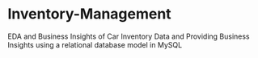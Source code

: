 # Inventory-Management
EDA and Business Insights of Car Inventory Data and Providing Business Insights using a relational database model in MySQL
